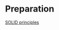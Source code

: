 # Preparation

[SOLID principles](https://github.com/rkshaon/preparation/tree/master/SOLID_Principles)

